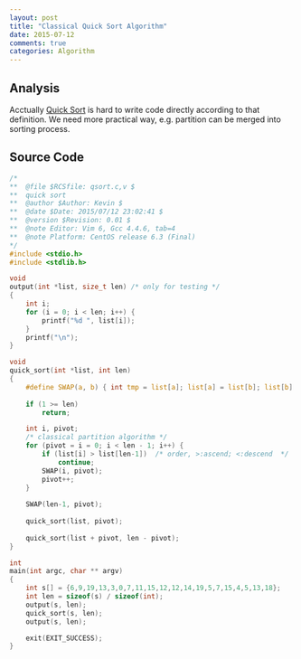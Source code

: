 ```yaml
---
layout: post
title: "Classical Quick Sort Algorithm"
date: 2015-07-12
comments: true
categories: Algorithm
---
```


Analysis
--------
Acctually [Quick Sort](https://en.wikipedia.org/wiki/Quicksort) is hard to write code directly according to that definition. We need more practical way, e.g. partition can be merged into sorting process.


Source Code
--------
```c
/*
**  @file $RCSfile: qsort.c,v $
**  quick sort
**  @author $Author: Kevin $
**  @date $Date: 2015/07/12 23:02:41 $
**  @version $Revision: 0.01 $
**  @note Editor: Vim 6, Gcc 4.4.6, tab=4
**  @note Platform: CentOS release 6.3 (Final)
*/
#include <stdio.h>
#include <stdlib.h>

void 
output(int *list, size_t len) /* only for testing */
{
    int i;
    for (i = 0; i < len; i++) {
        printf("%d ", list[i]);
    }
    printf("\n");
}

void
quick_sort(int *list, int len)
{
    #define SWAP(a, b) { int tmp = list[a]; list[a] = list[b]; list[b] = tmp; }
    
    if (1 >= len)
        return;

    int i, pivot;
    /* classical partition algorithm */
    for (pivot = i = 0; i < len - 1; i++) {
        if (list[i] > list[len-1])  /* order, >:ascend; <:descend  */
            continue;
        SWAP(i, pivot);
        pivot++;
    }
    
    SWAP(len-1, pivot);
    
    quick_sort(list, pivot);
    
    quick_sort(list + pivot, len - pivot);
}

int 
main(int argc, char ** argv) 
{
    int s[] = {6,9,19,13,3,0,7,11,15,12,12,14,19,5,7,15,4,5,13,18};
    int len = sizeof(s) / sizeof(int);
    output(s, len);
    quick_sort(s, len);
    output(s, len);

    exit(EXIT_SUCCESS);
}


```

